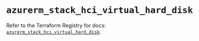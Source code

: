 # `azurerm_stack_hci_virtual_hard_disk`

Refer to the Terraform Registry for docs: [`azurerm_stack_hci_virtual_hard_disk`](https://registry.terraform.io/providers/hashicorp/azurerm/4.9.0/docs/resources/stack_hci_virtual_hard_disk).
